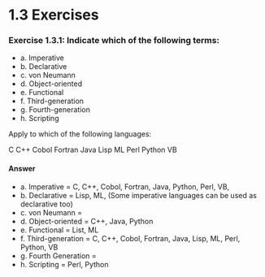 # 1.3 Exercises

### Exercise 1.3.1: Indicate which of the following terms:

* a. Imperative
* b. Declarative
* c. von Neumann
* d. Object-oriented
* e. Functional
* f. Third-generation
* g. Fourth-generation
* h. Scripting

Apply to which of the following languages:

C
C++
Cobol
Fortran
Java
Lisp
ML
Perl
Python
VB

#### Answer

* a. Imperative = C, C++, Cobol, Fortran, Java, Python, Perl, VB,
* b. Declarative = Lisp, ML, (Some imperative languages can be used as declarative too)
* c. von Neumann =
* d. Object-oriented = C++, Java, Python
* e. Functional = List, ML
* f. Third-generation = C, C++, Cobol, Fortran, Java, Lisp, ML, Perl, Python, VB
* g. Fourth Generation =
* h. Scripting = Perl, Python
